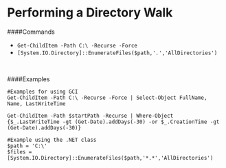 

# Performing a Directory Walk 

####Commands

- <code>Get-ChildItem -Path C:\ -Recurse -Force</code>
- <code>[System.IO.Directory]::EnumerateFiles($path,'*.*','AllDirectories')</code>

<br>

####Examples
  
    #Examples for using GCI
    Get-ChildItem -Path C:\ -Recurse -Force | Select-Object FullName, Name, LastWriteTime

    Get-ChildItem -Path $startPath -Recurse | Where-Object {$_.LastWriteTime -gt (Get-Date).addDays(-30) -or $_.CreationTime -gt (Get-Date).addDays(-30)}

    #Example using the .NET class
    $path = 'C:\'
    $files = [System.IO.Directory]::EnumerateFiles($path,'*.*','AllDirectories')







